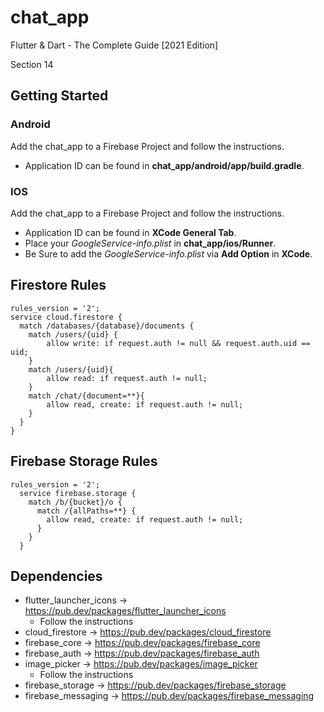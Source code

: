 # chat_app

Flutter & Dart - The Complete Guide [2021 Edition]

Section 14

## Getting Started

### Android
Add the chat_app to a Firebase Project and follow the instructions.

- Application ID can be found in **chat_app/android/app/build.gradle**.

### IOS

Add the chat_app to a Firebase Project and follow the instructions.

- Application ID can be found in **XCode General Tab**.
- Place your *GoogleService-info.plist* in **chat_app/ios/Runner**.
- Be Sure to add the *GoogleService-info.plist* via **Add Option** in **XCode**.

## Firestore Rules

	rules_version = '2';
    service cloud.firestore {
      match /databases/{database}/documents {
        match /users/{uid} {
            allow write: if request.auth != null && request.auth.uid == uid;
        }
        match /users/{uid}{
            allow read: if request.auth != null;
        }
        match /chat/{document=**}{
            allow read, create: if request.auth != null;
        }
      }
    }

## Firebase Storage Rules

	rules_version = '2';
      service firebase.storage {
        match /b/{bucket}/o {
          match /{allPaths=**} {
            allow read, create: if request.auth != null;
          }
        }
      }


## Dependencies
- flutter_launcher_icons -> <https://pub.dev/packages/flutter_launcher_icons>
	- Follow the instructions 
- cloud_firestore -> <https://pub.dev/packages/cloud_firestore>
- firebase_core -> <https://pub.dev/packages/firebase_core>
- firebase_auth -> <https://pub.dev/packages/firebase_auth>
- image_picker -> <https://pub.dev/packages/image_picker>
	- Follow the instructions
- firebase_storage -> <https://pub.dev/packages/firebase_storage>
- firebase_messaging -> <https://pub.dev/packages/firebase_messaging>
